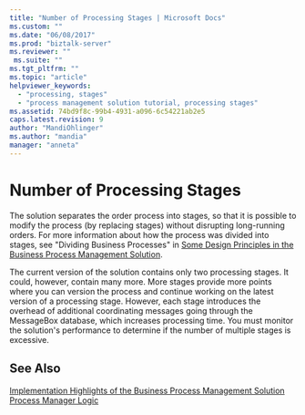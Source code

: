 ```yaml
---
title: "Number of Processing Stages | Microsoft Docs"
ms.custom: ""
ms.date: "06/08/2017"
ms.prod: "biztalk-server"
ms.reviewer: ""
 ms.suite: ""
ms.tgt_pltfrm: ""
ms.topic: "article"
helpviewer_keywords: 
  - "processing, stages"
  - "process management solution tutorial, processing stages"
ms.assetid: 74bd9f8c-99b4-4931-a096-6c54221ab2e5
caps.latest.revision: 9
author: "MandiOhlinger"
ms.author: "mandia"
manager: "anneta"
---
```

# Number of Processing Stages
The solution separates the order process into stages, so that it is possible to modify the process (by replacing stages) without disrupting long-running orders. For more information about how the process was divided into stages, see "Dividing Business Processes" in [Some Design Principles in the Business Process Management Solution](../core/some-design-principles-in-the-business-process-management-solution.md).  
  
 The current version of the solution contains only two processing stages. It could, however, contain many more. More stages provide more points where you can version the process and continue working on the latest version of a processing stage. However, each stage introduces the overhead of additional coordinating messages going through the MessageBox database, which increases processing time. You must monitor the solution's performance to determine if the number of multiple stages is excessive.  
  
## See Also  
 [Implementation Highlights of the Business Process Management Solution](../core/implementation-highlights-of-the-business-process-management-solution.md)   
 [Process Manager Logic](../core/process-manager-logic.md)